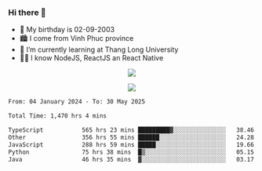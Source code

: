 ### Hi there 👋
- 🎂 My birthday is 02-09-2003
- 🏙️ I come from Vinh Phuc province
- 🌱 I’m currently learning at Thang Long University
- 🧑‍💻 I know NodeJS, ReactJS an React Native
<p align="center"><img src="https://github-readme-stats.vercel.app/api?username=tmquang0209&show_icons=true&theme=gradient"></p>
<p align="center"><img src="https://github-readme-stats.vercel.app/api/top-langs/?username=tmquang0209&hide=scss,css&langs_count=10"></p>
<!--START_SECTION:waka-->

```txt
From: 04 January 2024 - To: 30 May 2025

Total Time: 1,470 hrs 4 mins

TypeScript           565 hrs 23 mins █████████▓░░░░░░░░░░░░░░░   38.46 %
Other                356 hrs 55 mins ██████░░░░░░░░░░░░░░░░░░░   24.28 %
JavaScript           288 hrs 59 mins █████░░░░░░░░░░░░░░░░░░░░   19.66 %
Python               75 hrs 38 mins  █▒░░░░░░░░░░░░░░░░░░░░░░░   05.15 %
Java                 46 hrs 35 mins  ▓░░░░░░░░░░░░░░░░░░░░░░░░   03.17 %
```

<!--END_SECTION:waka-->
